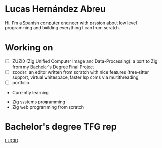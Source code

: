 # Lucas Hernández Abreu
Hi, I'm a Spanish computer engineer with passion about low level programming and building everything I can from scratch.

# Working on
- [ ] ZUZID (Zig Unified Computer Image and Data-Processing): a port to Zig from my Bachelor's Degree Final Project
- [ ] zcoder: an editor written from scratch with nice features (tree-sitter support, virtual whitespace, faster lsp coms via multithreading)
- [ ] portfolio.
* Currently learning
- Zig systems programming
- Zig web programming from scratch

# Bachelor's degree  TFG rep
[LUCID](https://github.com/ramosdeflores/TFG-pipeExec/tree/l-dev)

